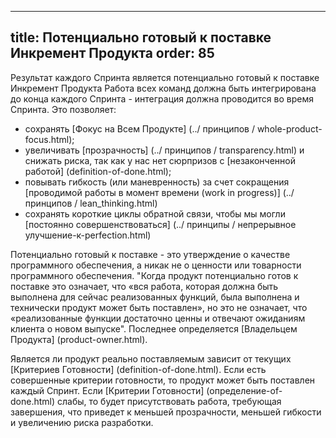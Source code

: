
---
title: Потенциально готовый к поставке Инкремент Продукта
order: 85
---

Результат каждого Спринта является потенциально готовый к поставке Инкремент Продукта Работа всех команд должна быть интегрирована до конца каждого Спринта - интеграция должна проводится во время Спринта. Это позволяет:

* сохранять [Фокус на Всем Продукте] (../ принципов / whole-product-focus.html);
* увеличивать [прозрачность] (../ принципов / transparency.html) и снижать риска, так как у нас нет сюрпризов с [незаконченной работой] (definition-of-done.html);
* повывать гибкость (или маневренность) за счет сокращения [проводимой работы в момент времени (work in progress)] (../ принципов / lean_thinking.html)
* сохранять короткие циклы обратной связи, чтобы мы могли [постоянно совершенствоваться] (../ принципы / непрерывное улучшение-к-perfection.html)

Потенциально готовый к поставке - это утверждение о качестве программного обеспечения, а никак не о ценности или товарности программного обеспечения. "Когда продукт потенциально готов к поставке это означает, что «вся работа, которая должна быть выполнена для сейчас реализованных функций, была выполнена и технически продукт может быть поставлен», но это не означает, что «реализованные функции достаточно ценны и отвечают ожиданиям клиента о новом выпуске". Последнее определяется [Владельцем Продукта] (product-owner.html).

Является ли продукт реально поставляемым зависит от текущих [Критериев Готовности] (definition-of-done.html). Если есть совершенные критерии готовности, то продукт может быть поставлен каждый Спринт. Если [Критерии Готовности] (определение-of-done.html) слабы, то будет присутствовать работа, требующая завершения, что приведет к меньшей прозрачности, меньшей гибкости и увеличению риска разработки.
